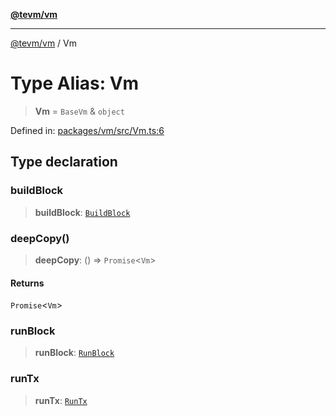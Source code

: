 [**@tevm/vm**](../README.md)

***

[@tevm/vm](../globals.md) / Vm

# Type Alias: Vm

> **Vm** = `BaseVm` & `object`

Defined in: [packages/vm/src/Vm.ts:6](https://github.com/evmts/tevm-monorepo/blob/main/packages/vm/src/Vm.ts#L6)

## Type declaration

### buildBlock

> **buildBlock**: [`BuildBlock`](BuildBlock.md)

### deepCopy()

> **deepCopy**: () => `Promise`\<`Vm`\>

#### Returns

`Promise`\<`Vm`\>

### runBlock

> **runBlock**: [`RunBlock`](RunBlock.md)

### runTx

> **runTx**: [`RunTx`](RunTx.md)
